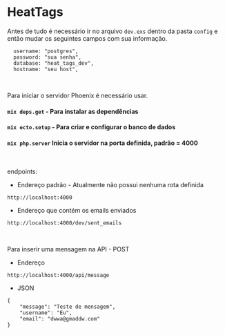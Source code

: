 # HeatTags

Antes de tudo é necessário ir no arquivo `dev.exs` dentro da pasta `config` e então mudar os seguintes campos com sua informação.

```
  username: "postgres",
  password: "sua senha",
  database: "heat_tags_dev",
  hostname: "seu host",
```

<br>

Para iniciar o servidor Phoenix é necessário usar.

  #### `mix deps.get` - Para instalar as dependências
  #### `mix ecto.setup` - Para criar e configurar o banco de dados
  #### `mix php.server` Inicia o servidor na porta definida, padrão = 4000

  <br>

endpoints: 

- Endereço padrão - Atualmente não possui nenhuma rota definida
```
http://localhost:4000
```

- Endereço que contém os emails enviados 
```
http://localhost:4000/dev/sent_emails
```

<br>

Para inserir uma mensagem na API - POST

- Endereço
```
http://localhost:4000/api/message
```

- JSON

```
{
    "message": "Teste de mensagem",
    "username": "Eu",
    "email": "dwwa@gmaddw.com"
}
```


